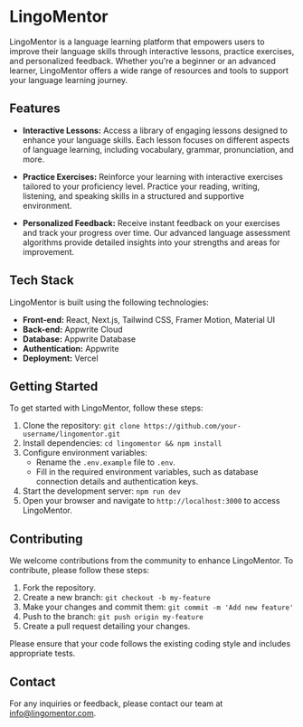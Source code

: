 # LingoMentor

LingoMentor is a language learning platform that empowers users to improve their language skills through interactive lessons, practice exercises, and personalized feedback. Whether you're a beginner or an advanced learner, LingoMentor offers a wide range of resources and tools to support your language learning journey.

## Features

- **Interactive Lessons:** Access a library of engaging lessons designed to enhance your language skills. Each lesson focuses on different aspects of language learning, including vocabulary, grammar, pronunciation, and more.

- **Practice Exercises:** Reinforce your learning with interactive exercises tailored to your proficiency level. Practice your reading, writing, listening, and speaking skills in a structured and supportive environment.

- **Personalized Feedback:** Receive instant feedback on your exercises and track your progress over time. Our advanced language assessment algorithms provide detailed insights into your strengths and areas for improvement.

## Tech Stack

LingoMentor is built using the following technologies:

- **Front-end:** React, Next.js, Tailwind CSS, Framer Motion, Material UI
- **Back-end:** Appwrite Cloud 
- **Database:** Appwrite Database
- **Authentication:** Appwrite
- **Deployment:** Vercel

## Getting Started

To get started with LingoMentor, follow these steps:

1. Clone the repository: `git clone https://github.com/your-username/lingomentor.git`
2. Install dependencies: `cd lingomentor && npm install`
3. Configure environment variables:
   - Rename the `.env.example` file to `.env`.
   - Fill in the required environment variables, such as database connection details and authentication keys.
4. Start the development server: `npm run dev`
5. Open your browser and navigate to `http://localhost:3000` to access LingoMentor.

## Contributing

We welcome contributions from the community to enhance LingoMentor. To contribute, please follow these steps:

1. Fork the repository.
2. Create a new branch: `git checkout -b my-feature`
3. Make your changes and commit them: `git commit -m 'Add new feature'`
4. Push to the branch: `git push origin my-feature`
5. Create a pull request detailing your changes.

Please ensure that your code follows the existing coding style and includes appropriate tests.


## Contact

For any inquiries or feedback, please contact our team at info@lingomentor.com.

